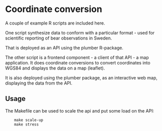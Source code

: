 # Coordinate conversion

A couple of example R scripts are included here.

One script synthesize data to conform with a particular format - used for scientific reporting of bear observations in Sweden.

That is deployed as an API using the plumber R-package.

The other script is a frontend component - a client of that API - a map application. It does coordinate conversions to convert coordinates into WGS84 and displays the data on a map (leaflet).

It is also deployed using the plumber package, as an interactive web map, displaying the data from the API.

## Usage

The Makefile can be used to scale the api and put some load on the API:

		make scale-up
		make stress



